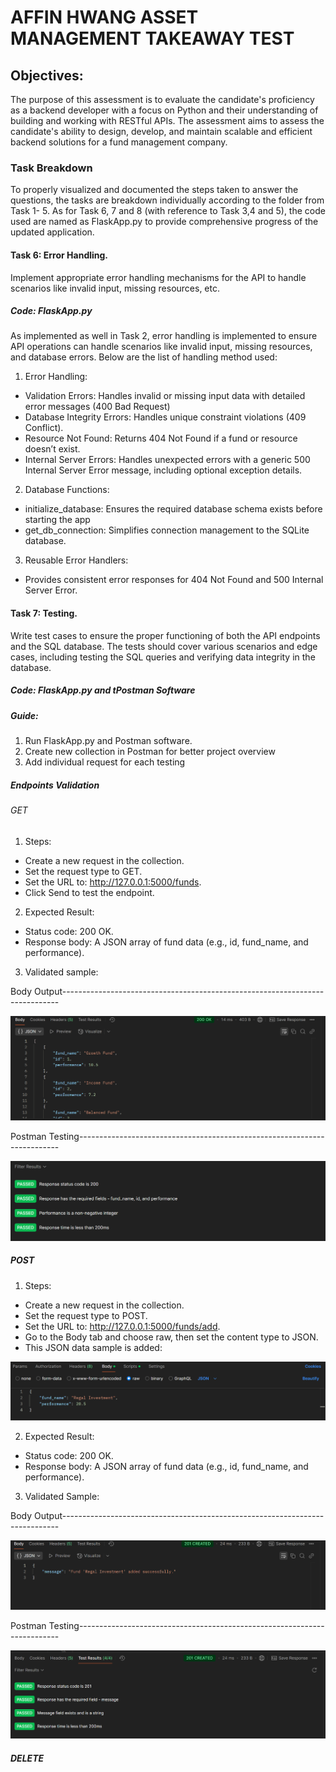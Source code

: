 # AFFIN HWANG ASSET MANAGEMENT TAKEAWAY TEST

## Objectives:
The purpose of this assessment is to evaluate the candidate's proficiency as a backend developer with a focus on Python and their understanding of building and working with RESTful APIs. The assessment aims to assess the candidate's ability to design, develop, and maintain scalable and efficient backend solutions for a fund management company.

### Task Breakdown
To properly visualized and documented the steps taken to answer the questions, the tasks are breakdown individually according to the folder from Task 1- 5. As for Task 6, 7 and 8 (with reference to Task 3,4 and 5), the code used are named as FlaskApp.py to provide comprehensive progress of the updated application.

#### Task 6: Error Handling.
Implement appropriate error handling mechanisms for the API to handle scenarios like invalid input, missing resources, etc.
##### Code: FlaskApp.py
As implemented as well in Task 2, error handling is implemented to ensure API operations can handle scenarios like invalid input, missing resources, and database errors. Below are the list of handling method used:

1. Error Handling:
- Validation Errors: Handles invalid or missing input data with detailed error messages (400 Bad Request)
- Database Integrity Errors: Handles unique constraint violations (409 Conflict).
- Resource Not Found: Returns 404 Not Found if a fund or resource doesn’t exist.
- Internal Server Errors: Handles unexpected errors with a generic 500 Internal Server Error message, including optional exception details.

2. Database Functions:
- initialize_database: Ensures the required database schema exists before starting the app
- get_db_connection: Simplifies connection management to the SQLite database.

3. Reusable Error Handlers:
- Provides consistent error responses for 404 Not Found and 500 Internal Server Error.

#### Task 7: Testing. 
Write test cases to ensure the proper functioning of both the API endpoints and the SQL database. The tests should cover various scenarios and edge cases, including testing the SQL queries and verifying data integrity in the database.
##### Code: FlaskApp.py and tPostman Software

##### Guide:
1. Run FlaskApp.py and Postman software.
2. Create new collection in Postman for better project overview
3. Add individual request for each testing

##### Endpoints Validation
###### GET

1. Steps:
- Create a new request in the collection.
- Set the request type to GET.
- Set the URL to: http://127.0.0.1:5000/funds.
- Click Send to test the endpoint.

2. Expected Result:
- Status code: 200 OK.
- Response body: A JSON array of fund data (e.g., id, fund_name, and performance).

3. Validated sample:

Body Output-----------------------------------------------------------------------------

![Body](image.png) 

Postman Testing-------------------------------------------------------------------------

![alt text](image-1.png)


##### POST


1. Steps:
- Create a new request in the collection.
- Set the request type to POST.
- Set the URL to: http://127.0.0.1:5000/funds/add.
- Go to the Body tab and choose raw, then set the content type to JSON.
- This JSON data sample is added:

![alt text](image-2.png)

2. Expected Result:
- Status code: 200 OK.
- Response body: A JSON array of fund data (e.g., id, fund_name, and performance).

3. Validated Sample:

Body Output-----------------------------------------------------------------------------

![alt text](image-3.png)

Postman Testing-------------------------------------------------------------------------

![alt text](image-4.png)


##### DELETE